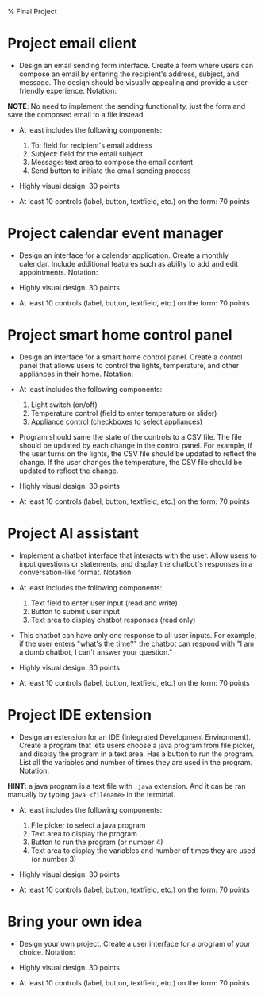 % Final Project

# Project email client

* Design an email sending form interface. Create a form where users can compose an email by entering the recipient's address, subject, and message. The design should be visually appealing and provide a user-friendly experience. Notation:

**NOTE**: No need to implement the sending functionality, just the form and save the composed email to a file instead.

* At least includes the following components:

	1. To: field for recipient's email address
	2. Subject: field for the email subject
	3. Message: text area to compose the email content
	4. Send button to initiate the email sending process

* Highly visual design: 30 points
* At least 10 controls (label, button, textfield, etc.) on the form: 70 points

# Project calendar event manager

* Design an interface for a calendar application. Create a monthly calendar. Include additional features such as ability to add and edit appointments. Notation:

* Highly visual design: 30 points
* At least 10 controls (label, button, textfield, etc.) on the form: 70 points

# Project smart home control panel

* Design an interface for a smart home control panel. Create a control panel that allows users to control the lights, temperature, and other appliances in their home. Notation:

* At least includes the following components:

	1. Light switch (on/off)
	2. Temperature control (field to enter temperature or slider)
	3. Appliance control (checkboxes to select appliances)

* Program should same the state of the controls to a CSV file. The file should be updated by each change in the control panel. For example, if the user turns on the lights, the CSV file should be updated to reflect the change. If the user changes the temperature, the CSV file should be updated to reflect the change.

* Highly visual design: 30 points
* At least 10 controls (label, button, textfield, etc.) on the form: 70 points

# Project AI assistant

* Implement a chatbot interface that interacts with the user. Allow users to input questions or statements, and display the chatbot's responses in a conversation-like format. Notation:

* At least includes the following components:

	1. Text field to enter user input (read and write)
	2. Button to submit user input
	3. Text area to display chatbot responses (read only)

* This chatbot can have only one response to all user inputs. For example, if the user enters "what's the time?" the chatbot can respond with "I am a dumb chatbot, I can't answer your question."

* Highly visual design: 30 points
* At least 10 controls (label, button, textfield, etc.) on the form: 70 points

# Project IDE extension

* Design an extension for an IDE (Integrated Development Environment). Create a program that lets users choose a java program from file picker, and display the program in a text area. Has a button to run the program. List all the variables and number of times they are used in the program. Notation:

**HINT**: a java program is a text file with `.java` extension. And it can be ran manually by typing `java <filename>` in the terminal.

* At least includes the following components:

	1. File picker to select a java program
	2. Text area to display the program
	3. Button to run the program (or number 4)
	4. Text area to display the variables and number of times they are used (or number 3)

* Highly visual design: 30 points
* At least 10 controls (label, button, textfield, etc.) on the form: 70 points

# Bring your own idea

* Design your own project. Create a user interface for a program of your choice. Notation:

* Highly visual design: 30 points
* At least 10 controls (label, button, textfield, etc.) on the form: 70 points
